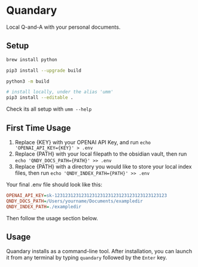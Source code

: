 # Quandary

Local Q-and-A with your personal documents.

## Setup

```bash
brew install python

pip3 install --upgrade build

python3 -m build

# install locally, under the alias 'umm'
pip3 install --editable . 
```

Check its all setup with `umm --help`

## First Time Usage

1. Replace {KEY} with your OPENAI API Key, and run `echo 'OPENAI_API_KEY={KEY}' > .env`
1. Replace {PATH} with your local filepath to the obsidian vault, then run `echo 'QNDY_DOCS_PATH={PATH}' >> .env`
1. Replace {PATH} with a directory you would like to store your local index files, then run `echo 'QNDY_INDEX_PATH={PATH}' >> .env`

Your final .env file should look like this:

```ini
OPENAI_API_KEY=sk-123123123123123123123123123123123123123123
QNDY_DOCS_PATH=/Users/yourname/Documents/exampledir
QNDY_INDEX_PATH=./exampledir
```

Then follow the usage section below.

## Usage

Quandary installs as a command-line tool. After installation, you can launch it from any terminal by typing `quandary` followed by the `Enter` key.
